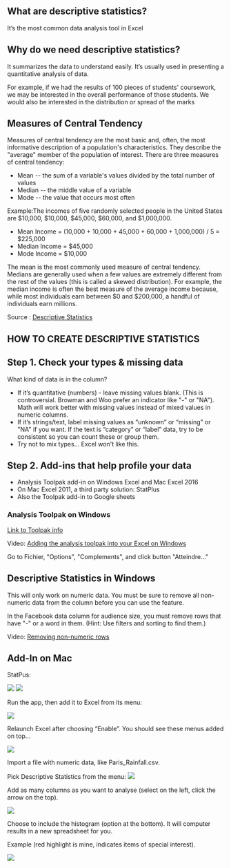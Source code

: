 ## What are descriptive statistics?
It’s the most common data analysis tool in Excel 

## Why do we need descriptive statistics? 
It summarizes the data to understand easily. It’s usually used in presenting a quantitative analysis of data.  

For example, if we had the results of 100 pieces of students' coursework, 
we may be interested in the overall performance of those students. 
We would also be interested in the distribution or spread of the marks

## Measures of Central Tendency
Measures of central tendency are the most basic and, often, the most informative description of a population's characteristics. 
They describe the "average" member of the population of interest. 
There are three measures of central tendency:
 * Mean -- the sum of a variable's values divided by the total number of values
 * Median -- the middle value of a variable
 * Mode -- the value that occurs most often
 
Example:The incomes of five randomly selected people in the United States are $10,000, $10,000, $45,000, $60,000, and $1,000,000.
  * Mean Income = (10,000 + 10,000 + 45,000 + 60,000 + 1,000,000) / 5 = $225,000
  * Median Income = $45,000 
  * Mode Income = $10,000
  
The mean is the most commonly used measure of central tendency. 
Medians are generally used when a few values are extremely different from the rest of the values (this is called a skewed distribution).
For example, the median income is often the best measure of the average income because,
while most individuals earn between $0 and $200,000, a handful of individuals earn millions.

Source : [Descriptive Statistics](https://www.researchconnections.org/childcare/datamethods/descriptivestats.jsp)


## HOW TO CREATE DESCRIPTIVE STATISTICS
## Step 1. Check your types & missing data

What kind of data is in the column?
* If it’s quantitative (numbers) - leave missing values blank. (This is controversial. Browman and Woo prefer an indicator like "-" or "NA"). Math will work better with missing values instead of mixed values in numeric columns.
* If it’s strings/text, label missing values as “unknown” or “missing” or "NA" if you want. If the text is “category” or “label” data, try to be consistent so you can count these or group them.
* Try not to mix types... Excel won't like this.

## Step 2. Add-ins that help profile your data

* Analysis Toolpak add-in on Windows Excel and
Mac Excel 2016
* On Mac Excel 2011, a third party solution: StatPlus
* Also the Toolpak add-in to Google sheets

### Analysis Toolpak on Windows

[Link to Toolpak info](http://www.excel-easy.com/data-analysis/analysis-toolpak.html
)

Video: [Adding the analysis toolpak into your Excel on Windows](https://youtu.be/ZiwVY9DZ6RQ)

Go to Fichier, "Options", "Complements", and click button "Atteindre..."

## Descriptive Statistics in Windows

This will only work on numeric data.  You must be sure to remove all non-numeric data from the column before you can use the feature.

In the Facebook data column for audience size, you must remove rows that have "-" or a word in them.  (Hint: Use filters and sorting to find them.)

Video: [Removing non-numeric rows](https://youtu.be/8WdZciRZkuE)

## Add-In on Mac

StatPus:

<img src="assets/Histograms-83030.png">

<img src="assets/DescriptiveStats-7b7b7.png">

Run the app, then add it to Excel from its menu:

<img src="assets/DescriptiveStats-2f0e1.png">

Relaunch Excel after choosing “Enable”. You should see these menus added on top...

<img src="assets/DescriptiveStats-f9b48.png">

Import a file with numeric data, like Paris_Rainfall.csv.

Pick Descriptive Statistics from the menu:
<img src="assets/DescriptiveStats-4f645.png">

Add as many columns as you want to analyse (select on the left, click the arrow on the top).

<img src="assets/DescriptiveStats-9974b.png">

Choose to include the histogram (option at the bottom).  It will computer results in a new spreadsheet for you.

Example (red highlight is mine, indicates items of special interest).

<img src="assets/DescriptiveStats-c41de.png">

